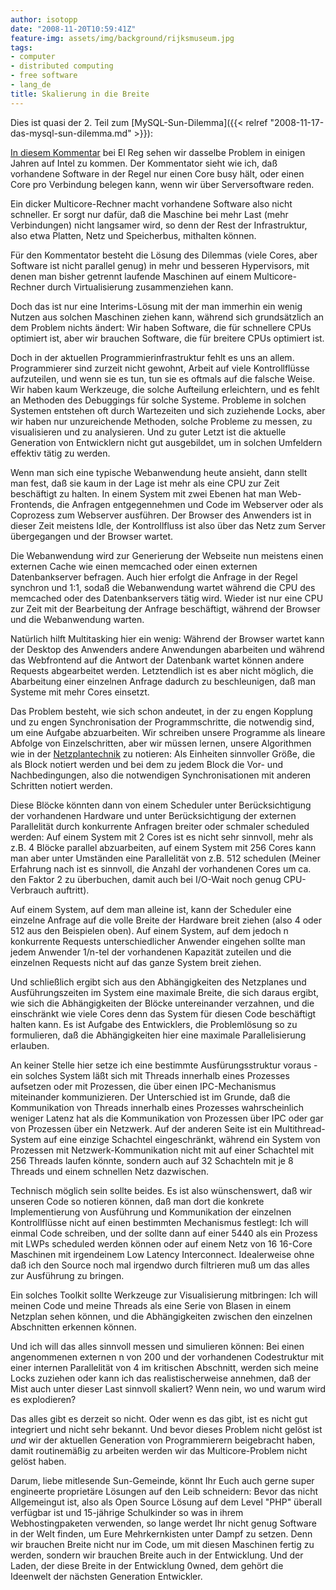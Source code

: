 ```yaml
---
author: isotopp
date: "2008-11-20T10:59:41Z"
feature-img: assets/img/background/rijksmuseum.jpg
tags:
- computer
- distributed computing
- free software
- lang_de
title: Skalierung in die Breite
---
```


Dies ist quasi der 2. Teil zum 
[MySQL-Sun-Dilemma]({{< relref "2008-11-17-das-mysql-sun-dilemma.md" >}}): 

[In diesem Kommentar](http://www.theregister.co.uk/2008/11/20/many_cored_processors_and_software/) 
bei El Reg sehen wir dasselbe Problem in einigen Jahren auf Intel zu kommen. 
Der Kommentator sieht wie ich, daß vorhandene Software in der Regel nur einen Core busy hält, oder einen Core pro Verbindung belegen kann, wenn wir über Serversoftware reden.

Ein dicker Multicore-Rechner macht vorhandene Software also nicht schneller. 
Er sorgt nur dafür, daß die Maschine bei mehr Last (mehr Verbindungen) nicht langsamer wird, so denn der Rest der Infrastruktur, also etwa Platten, Netz und Speicherbus, mithalten können.

Für den Kommentator besteht die Lösung des Dilemmas (viele Cores, aber Software ist nicht parallel genug) in mehr und besseren Hypervisors, mit denen man bisher getrennt laufende Maschinen auf einem Multicore-Rechner durch Virtualisierung zusammenziehen kann.

Doch das ist nur eine Interims-Lösung mit der man immerhin ein wenig Nutzen aus solchen Maschinen ziehen kann, während sich grundsätzlich an dem Problem nichts ändert:
Wir haben Software, die für schnellere CPUs optimiert ist, aber wir brauchen Software, die für breitere CPUs optimiert ist.

Doch in der aktuellen Programmierinfrastruktur fehlt es uns an allem. Programmierer sind zurzeit nicht gewohnt, Arbeit auf viele Kontrollflüsse aufzuteilen, und wenn sie es tun, tun sie es oftmals auf die falsche Weise.
Wir haben kaum Werkzeuge, die solche Aufteilung erleichtern, und es fehlt an Methoden des Debuggings für solche Systeme.
Probleme in solchen Systemen entstehen oft durch Wartezeiten und sich zuziehende Locks, aber wir haben nur unzureichende Methoden, solche Probleme zu messen, zu visualisieren und zu analysieren.
Und zu guter Letzt ist die aktuelle Generation von Entwicklern nicht gut ausgebildet, um in solchen Umfeldern effektiv tätig zu werden.

Wenn man sich eine typische Webanwendung heute ansieht, dann stellt man fest, daß sie kaum in der Lage ist mehr als eine CPU zur Zeit beschäftigt zu halten.
In einem System mit zwei Ebenen hat man Web-Frontends, die Anfragen entgegennehmen und Code im Webserver oder als Coprozess zum Webserver ausführen.
Der Browser des Anwenders ist in dieser Zeit meistens Idle, der Kontrollfluss ist also über das Netz zum Server übergegangen und der Browser wartet.

Die Webanwendung wird zur Generierung der Webseite nun meistens einen externen Cache wie einen memcached oder einen externen Datenbankserver befragen.
Auch hier erfolgt die Anfrage in der Regel synchron und 1:1, sodaß die Webanwendung wartet während die CPU des memcached oder des Datenbankservers tätig wird.
Wieder ist nur eine CPU zur Zeit mit der Bearbeitung der Anfrage beschäftigt, während der Browser und die Webanwendung warten.

Natürlich hilft Multitasking hier ein wenig:
Während der Browser wartet kann der Desktop des Anwenders andere Anwendungen abarbeiten und während das Webfrontend auf die Antwort der Datenbank wartet können andere Requests abgearbeitet werden.
Letztendlich ist es aber nicht möglich, die Abarbeitung einer einzelnen Anfrage dadurch zu beschleunigen, daß man Systeme mit mehr Cores einsetzt.

Das Problem besteht, wie sich schon andeutet, in der zu engen Kopplung und zu engen Synchronisation der Programmschritte, die notwendig sind, um eine Aufgabe abzuarbeiten. 
Wir schreiben unsere Programme als lineare Abfolge von Einzelschritten, aber wir müssen lernen, unsere Algorithmen wie in der 
[Netzplantechnik](http://de.wikipedia.org/wiki/Netzplantechnik)
zu notieren:
Als Einheiten sinnvoller Größe, die als Block notiert werden und bei dem zu jedem Block die Vor- und Nachbedingungen, also die notwendigen Synchronisationen mit anderen Schritten notiert werden.

Diese Blöcke könnten dann von einem Scheduler unter Berücksichtigung der vorhandenen Hardware und unter Berücksichtigung der externen Parallelität durch konkurrente Anfragen breiter oder schmaler scheduled werden:
Auf einem System mit 2 Cores ist es nicht sehr sinnvoll, mehr als z.B. 4 Blöcke parallel abzuarbeiten, auf einem System mit 256 Cores kann man aber unter Umständen eine Parallelität von z.B. 512 schedulen 
(Meiner Erfahrung nach ist es sinnvoll, die Anzahl der vorhandenen Cores um ca. den Faktor 2 zu überbuchen, damit auch bei I/O-Wait noch genug CPU-Verbrauch auftritt).

Auf einem System, auf dem man alleine ist, kann der Scheduler eine einzelne Anfrage auf die volle Breite der Hardware breit ziehen (also 4 oder 512 aus den Beispielen oben).
Auf einem System, auf dem jedoch n konkurrente Requests unterschiedlicher Anwender eingehen sollte man jedem Anwender 1/n-tel der vorhandenen Kapazität zuteilen und die einzelnen Requests nicht auf das ganze System breit ziehen.

Und schließlich ergibt sich aus den Abhängigkeiten des Netzplanes und Ausführungszeiten im System eine maximale Breite, die sich daraus ergibt, wie sich die Abhängigkeiten der Blöcke untereinander verzahnen, und die einschränkt wie viele Cores denn das System für diesen Code beschäftigt halten kann. 
Es ist Aufgabe des Entwicklers, die Problemlösung so zu formulieren, daß die Abhängigkeiten hier eine maximale Parallelisierung erlauben.

An keiner Stelle hier setze ich eine bestimmte Ausfürungsstruktur voraus - ein solches System läßt sich mit Threads innerhalb eines Prozesses aufsetzen oder mit Prozessen, die über einen IPC-Mechanismus miteinander kommunizieren.
Der Unterschied ist im Grunde, daß die Kommunikation von Threads innerhalb eines Prozesses wahrscheinlich weniger Latenz hat als die Kommunikation von Prozessen über IPC oder gar von Prozessen über ein Netzwerk.
Auf der anderen Seite ist ein Multithread-System auf eine einzige Schachtel eingeschränkt, während ein System von Prozessen mit Netzwerk-Kommunikation nicht mit auf einer Schachtel mit 256 Threads laufen könnte, sondern auch auf 32 Schachteln mit je 8 Threads und einem schnellen Netz dazwischen.

Technisch möglich sein sollte beides.
Es ist also wünschenswert, daß wir unseren Code so notieren können, daß man dort die konkrete Implementierung von Ausführung und Kommunikation der einzelnen Kontrollflüsse nicht auf einen bestimmten Mechanismus festlegt:
Ich will einmal Code schreiben, und der sollte dann auf einer 5440 als ein Prozess mit LWPs scheduled werden können oder auf einem Netz von 16 16-Core Maschinen mit irgendeinem Low Latency Interconnect.
Idealerweise ohne daß ich den Source noch mal irgendwo durch filtrieren muß um das alles zur Ausführung zu bringen.

Ein solches Toolkit sollte Werkzeuge zur Visualisierung mitbringen:
Ich will meinen Code und meine Threads als eine Serie von Blasen in einem Netzplan sehen können, und die Abhängigkeiten zwischen den einzelnen Abschnitten erkennen können.

Und ich will das alles sinnvoll messen und simulieren können:
Bei einen angenommenen externen n von 200 und der vorhandenen Codestruktur mit einer internen Parallelität von 4 im kritischen Abschnitt, werden sich meine Locks zuziehen oder kann ich das realistischerweise annehmen, daß der Mist auch unter dieser Last sinnvoll skaliert? 
Wenn nein, wo und warum wird es explodieren?

Das alles gibt es derzeit so nicht.
Oder wenn es das gibt, ist es  nicht gut integriert und nicht sehr bekannt.
Und bevor dieses Problem nicht gelöst ist *und* wir der aktuellen Generation von Programmierern beigebracht haben, damit routinemäßig zu arbeiten werden wir das Multicore-Problem nicht gelöst haben.

Darum, liebe mitlesende Sun-Gemeinde, könnt Ihr Euch auch gerne super engineerte proprietäre Lösungen auf den Leib schneidern: 
Bevor das nicht Allgemeingut ist, also als Open Source Lösung auf dem Level "PHP" überall verfügbar ist und 15-jährige Schulkinder so was in ihrem Webhostingpaketen verwenden, so lange werdet Ihr nicht genug Software in der Welt finden, um Eure Mehrkernkisten unter Dampf zu setzen.
Denn wir brauchen Breite nicht nur im Code, um mit diesen Maschinen fertig zu werden, sondern wir brauchen Breite auch in der Entwicklung. 
Und der Laden, der diese Breite in der Entwicklung 0wned, dem gehört die Ideenwelt der nächsten Generation Entwickler.
